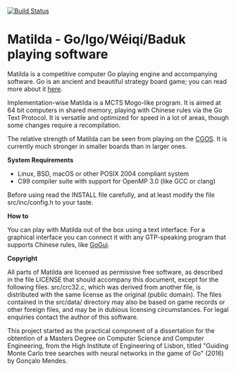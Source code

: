 [![Build Status](https://travis-ci.org/gonmf/matilda.svg?branch=master)](https://travis-ci.org/gonmf/matilda)

Matilda - Go/Igo/Wéiqí/Baduk playing software
===

Matilda is a competitive computer Go playing engine and accompanying software.
Go is an ancient and beautiful strategy board game; you can read more about it
[here](http://senseis.xmp.net/?WhatIsGo).

Implementation-wise Matilda is a MCTS Mogo-like program. It is aimed at 64 bit
computers in shared memory, playing with Chinese rules via the Go Text Protocol.
It is versatile and optimized for speed in a lot of areas, though some changes
require a recompilation.

The relative strength of Matilda can be seen from playing on the
[CGOS](http://www.yss-aya.com/cgos/9x9/bayes.html). It is currently much
stronger in smaller boards than in larger ones.

**System Requirements**

  - Linux, BSD, macOS or other POSIX 2004 compliant system
  - C99 compiler suite with support for OpenMP 3.0 (like GCC or clang)

Before using read the INSTALL file carefully, and at least modify the file
src/inc/config.h to your taste.

**How to**

You can play with Matilda out of the box using a text interface. For a graphical
interface you can connect it with any GTP-speaking program that supports Chinese
rules, like [GoGui](http://gogui.sourceforge.net/).

**Copyright**

All parts of Matilda are licensed as permissive free software, as described in
the file LICENSE that should accompany this document, except for the following
files. src/crc32.c, which was derived from another file, is distributed with the
same license as the original (public domain). The files contained in the
src/data/ directory may also be based on game records or other foreign files,
and may be in dubious licensing circumstances. For legal enquiries contact the
author of this software.

This project started as the practical component of a dissertation for the
obtention of a Masters Degree on Computer Science and Computer Engineering, from
the High Institute of Engineering of Lisbon, titled "Guiding Monte Carlo tree
searches with neural networks in the game of Go" (2016) by Gonçalo Mendes.
